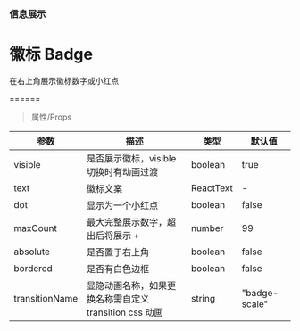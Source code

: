 ### 信息展示

# 徽标 Badge

在右上角展示徽标数字或小红点

======

> 属性/Props

|参数|描述|类型|默认值|
|----------|-------------|------|------|
|visible|是否展示徽标，visible切换时有动画过渡|boolean|true|
|text|徽标文案|ReactText|-|
|dot|显示为一个小红点|boolean|false|
|maxCount|最大完整展示数字，超出后将展示 \+|number|99|
|absolute|是否置于右上角|boolean|false|
|bordered|是否有白色边框|boolean|false|
|transitionName|显隐动画名称，如果更换名称需自定义 transition css 动画|string|"badge-scale"|
